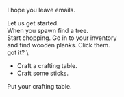 I hope you leave emails.

Let us get started.  \
When you spawn find a tree.  \
Start chopping. Go in to your inventory  \
and find wooden planks.  Click them.  \
got it?  \

* Craft a crafting table.
* Craft some sticks.

Put your crafting  table.
